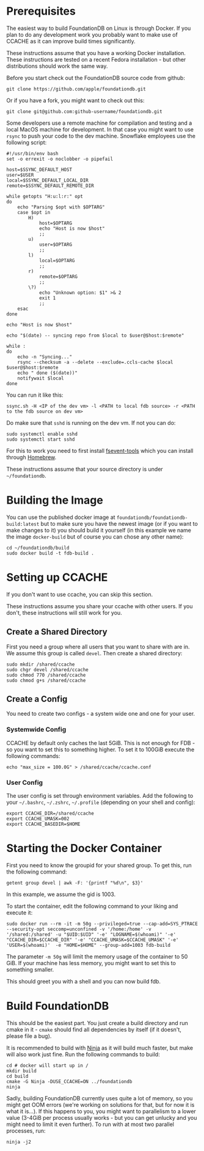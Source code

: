 # Prerequisites

The easiest way to build FoundationDB on Linux is through Docker. If you plan to do any development work you probably want to make use of CCACHE as it can improve build times significantly.

These instructions assume that you have a working Docker installation. These instructions are tested on a recent Fedora installation - but other distributions should work the same way.

Before you start check out the FoundationDB source code from github:

```
git clone https://github.com/apple/foundationdb.git
```

Or if you have a fork, you might want to check out this:

```
git clone git@github.com:github-username/foundationdb.git
```

Some developers use a remote machine for compilation and testing and a local MacOS machine for development. In that case you might want to use `rsync` to push your code to the dev machine. Snowflake employees use the following script:

```
#!/usr/bin/env bash
set -o errexit -o noclobber -o pipefail

host=$SSYNC_DEFAULT_HOST
user=$USER
local=$SSYNC_DEFAULT_LOCAL_DIR
remote=$SSYNC_DEFAULT_REMOTE_DIR

while getopts "H:u:l:r:" opt
do
    echo "Parsing $opt with $OPTARG"
    case $opt in
        H)
            host=$OPTARG
            echo "Host is now $host"
            ;;
        u)
            user=$OPTARG
            ;;
        l)
            local=$OPTARG
            ;;
        r)
            remote=$OPTARG
            ;;
        \?)
            echo "Unknown option: $1" >& 2
            exit 1
            ;;
    esac
done

echo "Host is now $host"

echo "$(date) -- syncing repo from $local to $user@$host:$remote"

while :
do
    echo -n "Syncing..."
    rsync --checksum -a --delete --exclude=.ccls-cache $local $user@$host:$remote
    echo " done ($(date))"
    notifywait $local
done
```

You can run it like this: 
```
ssync.sh -H <IP of the dev vm> -l <PATH to local fdb source> -r <PATH to the fdb source on dev vm>
```

Do make sure that ```sshd``` is running on the dev vm. If not you can do: 
```
sudo systemctl enable sshd
sudo systemctl start sshd
```

For this to work you need to first install [fsevent-tools](https://github.com/ggreer/fsevents-tools) which you can install through [Homebrew](https://brew.sh).

These instructions assume that your source directory is under `~/foundationdb`.

# Building the Image

You can use the published docker image at `foundationdb/foundationdb-build:latest` but to make sure you have the newest image (or if you want to make changes to it) you should build it yourself (in this example we name the image `docker-build` but of course you can chose any other name):

```
cd ~/foundationdb/build
sudo docker build -t fdb-build .
```

# Setting up CCACHE

If you don't want to use ccache, you can skip this section.

These instructions assume you share your ccache with other users. If you don't, these instructions will still work for you.

## Create a Shared Directory

First you need a group where all users that you want to share with are in. We assume this group is called `devel`. Then create a shared directory:

```
sudo mkdir /shared/ccache
sudo chgr devel /shared/ccache
sudo chmod 770 /shared/ccache
sudo chmod g+s /shared/ccache 
```

## Create a Config

You need to create two configs - a system wide one and one for your user.

### Systemwide Config

CCACHE by default only caches the last 5GiB. This is not enough for FDB - so you want to set this to something higher. To set it to 100GiB execute the following commands:

```
echo "max_size = 100.0G" > /shared/ccache/ccache.conf
```

### User Config

The user config is set through environment variables. Add the following to your `~/.bashrc`, `~/.zshrc`, `~/.profile` (depending on your shell and config):

```
export CCACHE_DIR=/shared/ccache
export CCACHE_UMASK=002
export CCACHE_BASEDIR=$HOME
```

# Starting the Docker Container

First you need to know the groupid for your shared group. To get this, run the following command:

```
getent group devel | awk -F: '{printf "%d\n", $3}'
```

In this example, we assume the gid is 1003.

To start the container, edit the following command to your liking and execute it:

```
sudo docker run --rm -it -m 50g --privileged=true --cap-add=SYS_PTRACE --security-opt seccomp=unconfined -v '/home:/home' -v '/shared:/shared' -u "$UID:$UID" '-e' "LOGNAME=$(whoami)" '-e' "CCACHE_DIR=$CCACHE_DIR" '-e' "CCACHE_UMASK=$CCACHE_UMASK" '-e' 'USER=$(whoami)'  -e "HOME=$HOME" --group-add=1003 fdb-build
```

The parameter `-m 50g` will limit the memory usage of the container to 50 GiB. If your machine has less memory, you might want to set this to something smaller.

This should greet you with a shell and you can now build fdb.

# Build FoundationDB

This should be the easiest part. You just create a build directory and run cmake in it - `cmake` should find all dependencies by itself (if it doesn't, please file a bug).

It is recommended to build with [Ninja](https://ninja-build.org) as it will build much faster, but make will also work just fine. Run the following commands to build:

```
cd # docker will start up in /
mkdir build
cd build
cmake -G Ninja -DUSE_CCACHE=ON ../foundationdb
ninja
```

Sadly, building FoundationDB currently uses quite a lot of memory, so you might get OOM errors (we're working on solutions for that, but for now it is what it is...). If this happens to you, you might want to parallelism to a lower value (3-4GiB per process usually works - but you can get unlucky and you might need to limit it even further). To run with at most two parallel processes, run:

```
ninja -j2
```